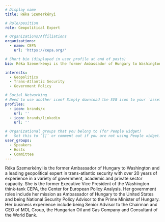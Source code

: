 ```yaml
---
# Display name
title: Réka Szemerkényi

# Role/position
role: Geopolitical Expert

# Organizations/Affiliations
organizations:
  - name: CEPA
    url: 'https://cepa.org/'

# Short bio (displayed in user profile at end of posts)
bio: Réka Szemerkényi is the former Ambassador of Hungary to Washington and a leading geopolitical expert in trans-atlantic security with over 20 years of experience in a variety of government, academic and private sector capacity.

interests:
  - Geopolitics
  - Trans-Atlantic Security
  - Government Policy

# Social Networking
# Need to use another icon? Simply download the SVG icon to your `assets/media/icons/` folder.
profiles:
  - icon: brands/x
    url: ''
  - icon: brands/linkedin
    url: ''

# Organizational groups that you belong to (for People widget)
#   Set this to `[]` or comment out if you are not using People widget.
user_groups:
  - Speakers
  - Hosts
  - Committee
---
```


Réka Szemerkényi is the former Ambassador of Hungary to Washington and a leading geopolitical expert in trans-atlantic security with over 20 years of experience in a variety of government, academic and private sector capacity. She is the former Executive Vice President of the Washington think-tank CEPA, the Center for European Policy Analysis. Her government roles include her mission as Ambassador of Hungary to the United States and being National Security Policy Advisor to the Prime Minister of Hungary. Her business experience include being Senior Advisor to the Chairman and CEO of MOL Group, the Hungarian Oil and Gas Company and Consultant of the World Bank.

